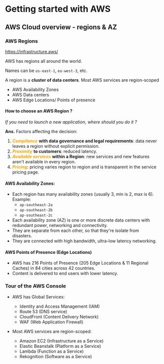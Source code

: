 # Getting started with AWS

## AWS Cloud overview - regions & AZ

### AWS Regions

https://infrastructure.aws/

AWS has regions all around the world.

Names can be `us-east-1`, `eu-west-3`, etc.

A region is a **cluster of data centers**. Most AWS services are region-scoped

- AWS Availability Zones
- AWS Data centers
- AWS Edge Locations/ Points of presence

#### How to choose an AWS Region ?

*If you need to launch a new application, where should you do it ?*

**Ans.** Factors affecting the decision:

1. ***<span style="color:orange">Compilance</span>*** **with data governance and legal requirements**: data never leaves a region without explicit permission. 
1. ***<span style="color:orange">Proximity</span>*** **to customers**: reduced latency.
1. ***<span style="color:orange">Available services</span>*** **within a Region**: new services and new features aren't available in every region.
1. ***<span style="color:orange">Pricing</span>***: pricing varies region to region and is transparent in the service pricing page.

#### AWS Availability Zones:

- Each region has many availability zones (usually 3, min is 2, max is 6). Example: 
  - `ap-southeast-2a`
  - `ap-southeast-2b`
  - `ap-southeast-2c`
- Each availability zone (AZ) is one or more discrete data centers with redundant power, networking and connectivity.
- They are separate from each other, so that they're isolate from disasters.
- They are connected with high bandwidth, ultra-low latency networking.

#### AWS Points of Presence (Edge Locations)

- AWS has 216 Points of Presence (205 Edge Locations & 11 Regional Caches) in 84 cities across 42 countries.
- Content is delivered to end users with lower latency.

### Tour of the AWS Console

- AWS has Global Services:
  - Identity and Access Management (IAM)
  - Route 53 (DNS service)
  - CloudFront (Content Delivery Network)
  - WAF (Web Application Firewall)
  
- Most AWS services are region-scoped:
  - Amazon EC2 (Infrastructure as a Service)
  - Elastic Beanstalk (Platform as a Service)
  - Lambda (Function as a Service)
  - Rekognition (Software as a Service)
  
  
